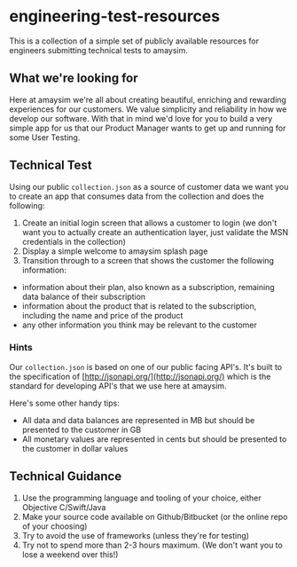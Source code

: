 # engineering-test-resources


This is a collection of a simple set of publicly available resources for engineers submitting technical tests to amaysim.


## What we're looking for
Here at amaysim we're all about creating beautiful, enriching and rewarding experiences for our customers. We value simplicity and reliability in how we develop our software. With that in mind we'd love for you to build a very simple app for us that our Product Manager wants to get up and running for some User Testing.


## Technical Test

Using our public `collection.json` as a source of customer data we want you to create an app that consumes data from the collection and does the following:

1. Create an initial login screen that allows a customer to login (we don't want you to actually create an authentication layer, just validate the MSN credentials in the collection)
2. Display a simple welcome to amaysim splash page
3. Transition through to a screen that shows the customer the following information:
  * information about their plan, also known as a subscription,
remaining data balance of their subscription
  * information about the product that is related to the subscription, including the name and price of the product
  * any other information you think may be relevant to the customer

### Hints

Our `collection.json` is based on one of our public facing API's. It's built to the specification of [http://jsonapi.org/](http://jsonapi.org/) which is the standard for developing API's that we use here at amaysim.

Here's some other handy tips:

* All data and data balances are represented in MB but should be presented to the customer in GB
* All monetary values are represented in cents but should be presented to the customer in dollar values

## Technical Guidance

1. Use the programming language and tooling of your choice, either Objective C/Swift/Java
2. Make your source code available on Github/Bitbucket (or the online repo of your choosing)
3. Try to avoid the use of frameworks (unless they're for testing)
4. Try not to spend more than 2-3 hours maximum. (We don't want you to lose a weekend over this!)
